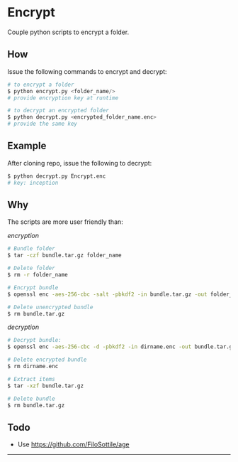 # Encrypt

Couple python scripts to encrypt a folder.

## How

Issue the following commands to encrypt and decrypt:

```python
# to encrypt a folder
$ python encrypt.py <folder_name/>
# provide encryption key at runtime

# to decrypt an encrypted folder
$ python decrypt.py <encrypted_folder_name.enc>
# provide the same key
```

## Example

After cloning repo, issue the following to decrypt:

```python
$ python decrypt.py Encrypt.enc
# key: inception
```

## Why

The scripts are more user friendly than:

_encryption_

```bash
# Bundle folder
$ tar -czf bundle.tar.gz folder_name

# Delete folder
$ rm -r folder_name

# Encrypt bundle
$ openssl enc -aes-256-cbc -salt -pbkdf2 -in bundle.tar.gz -out folder_name.enc

# Delete unencrypted bundle
$ rm bundle.tar.gz
```

_decryption_
```bash
# Decrypt bundle:
$ openssl enc -aes-256-cbc -d -pbkdf2 -in dirname.enc -out bundle.tar.gz

# Delete encrypted bundle
$ rm dirname.enc

# Extract items
$ tar -xzf bundle.tar.gz

# Delete bundle
$ rm bundle.tar.gz
```

## Todo

- Use https://github.com/FiloSottile/age

---